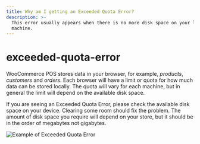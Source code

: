 ```yaml
---
title: Why am I getting an Exceeded Quota Error?
description: >-
  This error usually appears when there is no more disk space on your local
  machine.
---
```


# exceeded-quota-error

WooCommerce POS stores data in your browser, for example, _products_, _customers_ and _orders_. Each browser will have a limit or quota for how much data can be stored locally. The quota will vary for each machine, but in general the limit will depend on the available disk space.

If you are seeing an Exceeded Quota Error, please check the available disk space on your device. Clearing some room should fix the problem. The amount of disk space you require will depend on your store, but it should be in the order of megabytes not gigabytes.

![Example of Exceeded Quota Error](https://wcpos.com/wp-content/uploads/2017/06/exceeded-quota-error.png)

